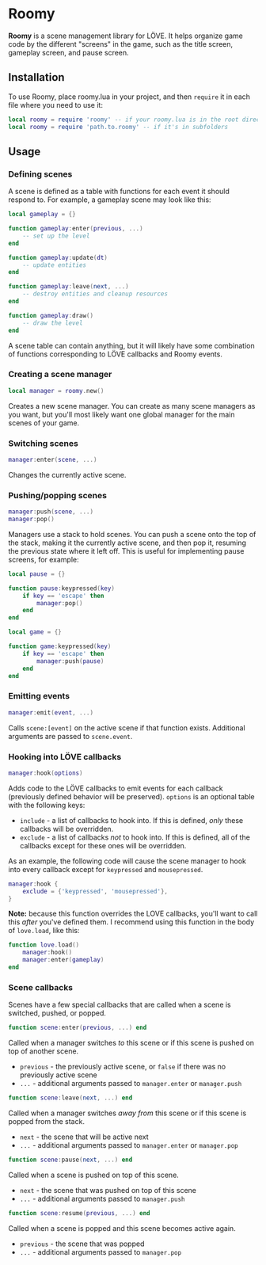# Roomy

**Roomy** is a scene management library for LÖVE. It helps organize game code by the different "screens" in the game, such as the title screen, gameplay screen, and pause screen.

## Installation

To use Roomy, place roomy.lua in your project, and then `require` it in each file where you need to use it:

```lua
local roomy = require 'roomy' -- if your roomy.lua is in the root directory
local roomy = require 'path.to.roomy' -- if it's in subfolders
```

## Usage

### Defining scenes

A scene is defined as a table with functions for each event it should respond to. For example, a gameplay scene may look like this:

```lua
local gameplay = {}

function gameplay:enter(previous, ...)
	-- set up the level
end

function gameplay:update(dt)
	-- update entities
end

function gameplay:leave(next, ...)
	-- destroy entities and cleanup resources
end

function gameplay:draw()
	-- draw the level
end
```

A scene table can contain anything, but it will likely have some combination of functions corresponding to LÖVE callbacks and Roomy events.

### Creating a scene manager

```lua
local manager = roomy.new()
```

Creates a new scene manager. You can create as many scene managers as you want, but you'll most likely want one global manager for the main scenes of your game.

### Switching scenes

```lua
manager:enter(scene, ...)
```

Changes the currently active scene.

### Pushing/popping scenes

```lua
manager:push(scene, ...)
manager:pop()
```

Managers use a stack to hold scenes. You can push a scene onto the top of the stack, making it the currently active scene, and then pop it, resuming the previous state where it left off. This is useful for implementing pause screens, for example:

```lua
local pause = {}

function pause:keypressed(key)
	if key == 'escape' then
		manager:pop()
	end
end

local game = {}

function game:keypressed(key)
	if key == 'escape' then
		manager:push(pause)
	end
end
```

### Emitting events

```lua
manager:emit(event, ...)
```

Calls `scene:[event]` on the active scene if that function exists. Additional arguments are passed to `scene.event`.

### Hooking into LÖVE callbacks

```lua
manager:hook(options)
```

Adds code to the LÖVE callbacks to emit events for each callback (previously defined behavior will be preserved). `options` is an optional table with the following keys:
- `include` - a list of callbacks to hook into. If this is defined, *only* these callbacks will be overridden.
- `exclude` - a list of callbacks *not* to hook into. If this is defined, all of the callbacks except for these ones will be overridden.

As an example, the following code will cause the scene manager to hook into every callback except for `keypressed` and `mousepressed`.

```lua
manager:hook {
	exclude = {'keypressed', 'mousepressed'},
}
```

**Note:** because this function overrides the LOVE callbacks, you'll want to call this *after* you've defined them. I recommend using this function in the body of `love.load`, like this:

```lua
function love.load()
	manager:hook()
	manager:enter(gameplay)
end
```

### Scene callbacks

Scenes have a few special callbacks that are called when a scene is switched, pushed, or popped.

```lua
function scene:enter(previous, ...) end
```

Called when a manager switches *to* this scene or if this scene is pushed on top of another scene.
- `previous` - the previously active scene, or `false` if there was no previously active scene
- `...` - additional arguments passed to `manager.enter` or `manager.push`

```lua
function scene:leave(next, ...) end
```

Called when a manager switches *away from* this scene or if this scene is popped from the stack.
- `next` - the scene that will be active next
- `...` - additional arguments passed to `manager.enter` or `manager.pop`

```lua
function scene:pause(next, ...) end
```

Called when a scene is pushed on top of this scene.
- `next` - the scene that was pushed on top of this scene
- `...` - additional arguments passed to `manager.push`

```lua
function scene:resume(previous, ...) end
```

Called when a scene is popped and this scene becomes active again.
- `previous` - the scene that was popped
- `...` - additional arguments passed to `manager.pop`
